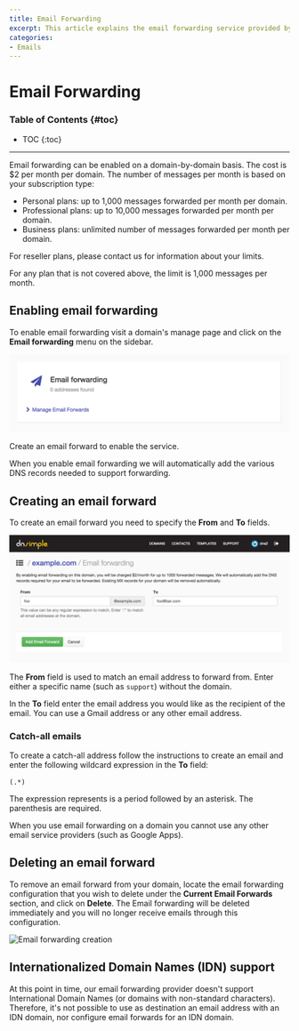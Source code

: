 ```yaml
---
title: Email Forwarding
excerpt: This article explains the email forwarding service provided by DNSimple.
categories:
- Emails
---
```


# Email Forwarding

### Table of Contents {#toc}

* TOC
{:toc}

---

Email forwarding can be enabled on a domain-by-domain basis. The cost is $2 per month per domain. The number of messages per month is based on your subscription type:

- Personal plans: up to 1,000 messages forwarded per month per domain.
- Professional plans: up to 10,000 messages forwarded per month per domain.
- Business plans: unlimited number of messages forwarded per month per domain.

For reseller plans, please contact us for information about your limits.

For any plan that is not covered above, the limit is 1,000 messages per month.

## Enabling email forwarding

To enable email forwarding visit a domain's manage page and click on the **Email forwarding** menu on the sidebar.

![Email forwarding](/files/email-forwarding.png)

Create an email forward to enable the service.

When you enable email forwarding we will automatically add the various DNS records needed to support forwarding.


## Creating an email forward

To create an email forward you need to specify the **From** and **To** fields.

![Email forwarding creation](/files/email-forwarding-setup.png)

The **From** field is used to match an email address to forward from. Enter either a specific name (such as `support`) without the domain.

In the **To** field enter the email address you would like as the recipient of the email. You can use a Gmail address or any other email address.

### Catch-all emails

To create a catch-all address follow the instructions to create an email and enter the following wildcard expression in the **To** field:

    (.*)

The expression represents is a period followed by an asterisk. The parenthesis are required.


<note>
When you use email forwarding on a domain you cannot use any other email service providers (such as Google Apps).
</note>

## Deleting an email forward

To remove an email forward from your domain, locate the email forwarding configuration that you wish to delete under the **Current Email Forwards** section, and click on **Delete**. The Email forwarding will be deleted immediately and you will no longer receive emails through this configuration.

![Email forwarding creation](/files/email-forwarding-removal.png)

## Internationalized Domain Names (IDN) support

At this point in time, our email forwarding provider doesn't support International Domain Names (or domains with non-standard characters). Therefore, it's not possible to use as destination an email address with an IDN domain, nor configure email forwards for an IDN domain.
